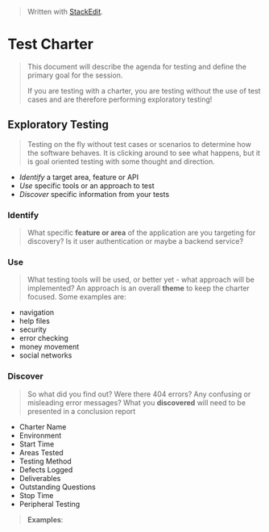 
> Written with [StackEdit](https://stackedit.io/).

# Test Charter
> This document will describe the agenda for testing and define the primary goal for the session.
>
> If you are testing with a charter, you are testing without the use of test cases and are therefore performing exploratory testing!
## Exploratory Testing
> Testing on the fly without test cases or scenarios to determine how the software behaves. It is clicking around to see what happens, but it is goal oriented testing with some thought and direction.
- *Identify* a target area, feature or API
- *Use* specific tools or an approach to test
- *Discover* specific information from your tests
### Identify
> What specific **feature or area** of the application are you targeting for discovery? Is it user authentication or maybe a backend service?
### Use
> What testing tools will be used, or better yet - what approach will be implemented? An approach is an overall **theme** to keep the charter focused. Some examples are:
- navigation
- help files
- security
- error checking
- money movement
- social networks
### Discover
> So what did you find out? Were there 404 errors? Any confusing or misleading error messages? What you **discovered** will need to be presented in a conclusion report
- Charter Name
- Environment
- Start Time
- Areas Tested
- Testing Method
- Defects Logged
- Deliverables
- Outstanding Questions
- Stop Time
- Peripheral Testing
> **Examples**:
> 
<!--stackedit_data:
eyJoaXN0b3J5IjpbLTk0NDcyMzE1OCw2NzM5NjY3NDEsMzQzNz
I3OTcxLDczMDk5ODExNl19
-->